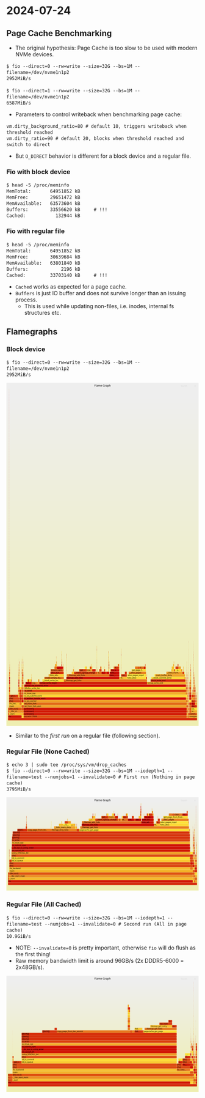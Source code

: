 # 2024-07-24

## Page Cache Benchmarking

* The original hypothesis: Page Cache is too slow to be used with modern NVMe devices.

```
$ fio --direct=0 --rw=write --size=32G --bs=1M --filename=/dev/nvme1n1p2
2952MiB/s

$ fio --direct=1 --rw=write --size=32G --bs=1M --filename=/dev/nvme1n1p2
6587MiB/s
```

* Parameters to control writeback when benchmarking page cache:

```
vm.dirty_background_ratio=80 # default 10, triggers writeback when threshold reached
vm.dirty_ratio=90 # default 20, blocks when threshold reached and switch to direct
```

* But `O_DIRECT` behavior is different for a block device and a regular file.

### Fio with block device

```
$ head -5 /proc/meminfo
MemTotal:       64951852 kB
MemFree:        29651472 kB
MemAvailable:   63573604 kB
Buffers:        33556620 kB     # !!!
Cached:           132944 kB
```

### Fio with regular file

```
$ head -5 /proc/meminfo
MemTotal:       64951852 kB
MemFree:        30639684 kB
MemAvailable:   63801840 kB
Buffers:            2196 kB
Cached:         33703140 kB     # !!!
```

* `Cached` works as expected for a page cache.
* `Buffers` is just IO buffer and does not survive longer than an issuing process.
    * This is used while updating non-files, i.e. inodes, internal fs structures etc.

## Flamegraphs

### Block device

```
$ fio --direct=0 --rw=write --size=32G --bs=1M --filename=/dev/nvme1n1p2
2952MiB/s
```

![Block Device](flamegraph-blockdev.svg)

* Similar to the *first run* on a regular file (following section).

### Regular File (None Cached)

```
$ echo 3 | sudo tee /proc/sys/vm/drop_caches
$ fio --direct=0 --rw=write --size=32G --bs=1M --iodepth=1 --filename=test --numjobs=1 --invalidate=0 # First run (Nothing in page cache)
3795MiB/s
```

![Regular File Uncached](flamegraph-regular-uncached.svg)

### Regular File (All Cached)

```
$ fio --direct=0 --rw=write --size=32G --bs=1M --iodepth=1 --filename=test --numjobs=1 --invalidate=0 # Second run (All in page cache)
10.9GiB/s
```

* NOTE: `--invalidate=0` is pretty important, otherwise `fio` will do flush as the first thing!
* Raw memory bandwidth limit is around 96GB/s (2x DDDR5-6000 = 2x48GB/s).

![Regular File Cached](flamegraph-regular-cached.svg)
